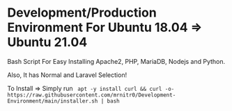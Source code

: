 # Development/Production Environment For Ubuntu 18.04 => Ubuntu 21.04

Bash Script For Easy Installing Apache2, PHP, MariaDB, Nodejs and Python.

Also, It has Normal and Laravel Selection!

To Install => Simply run ``` apt -y install curl && curl -o- https://raw.githubusercontent.com/mrnitr0/Development-Environment/main/installer.sh | bash```
